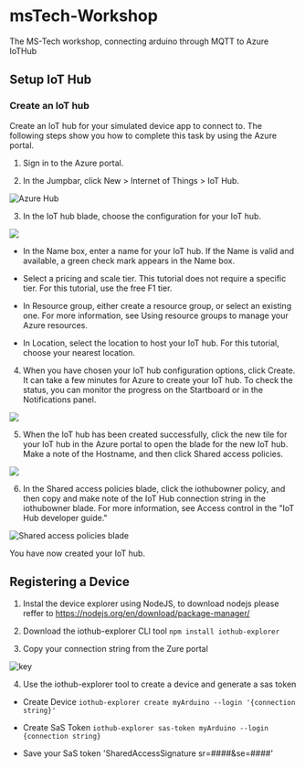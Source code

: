 # msTech-Workshop
The MS-Tech workshop, connecting arduino through MQTT to Azure IoTHub

## Setup IoT Hub 

### Create an IoT hub

Create an IoT hub for your simulated device app to connect to. The following steps show you how to complete this task by using the Azure portal.

1. Sign in to the Azure portal.

2. In the Jumpbar, click New > Internet of Things > IoT Hub.

![Azure Hub](https://docs.microsoft.com/en-us/azure/includes/media/iot-hub-get-started-create-hub/create-iot-hub1.png)

3. In the IoT hub blade, choose the configuration for your IoT hub.

![](https://docs.microsoft.com/en-us/azure/includes/media/iot-hub-get-started-create-hub/create-iot-hub2.png)

- In the Name box, enter a name for your IoT hub. If the Name is valid and available, a green check mark appears in the Name box.

- Select a pricing and scale tier. This tutorial does not require a specific tier. For this tutorial, use the free F1 tier.

- In Resource group, either create a resource group, or select an existing one. For more information, see Using resource groups to manage your Azure resources.

- In Location, select the location to host your IoT hub. For this tutorial, choose your nearest location.

4. When you have chosen your IoT hub configuration options, click Create. It can take a few minutes for Azure to create your IoT hub. To check the status, you can monitor the progress on the Startboard or in the Notifications panel.

![](https://docs.microsoft.com/en-us/azure/includes/media/iot-hub-get-started-create-hub/create-iot-hub3.png)

5. When the IoT hub has been created successfully, click the new tile for your IoT hub in the Azure portal to open the blade for the new IoT hub. Make a note of the Hostname, and then click Shared access policies.

![](https://docs.microsoft.com/en-us/azure/includes/media/iot-hub-get-started-create-hub/create-iot-hub4.png)

6. In the Shared access policies blade, click the iothubowner policy, and then copy and make note of the IoT Hub connection string in the iothubowner blade. For more information, see Access control in the "IoT Hub developer guide."

![Shared access policies blade](https://docs.microsoft.com/en-us/azure/includes/media/iot-hub-get-started-create-hub/create-iot-hub5.png)

You have now created your IoT hub.

## Registering a Device 

1. Instal the device explorer using NodeJS, to download nodejs please reffer to https://nodejs.org/en/download/package-manager/

2. Download the iothub-explorer CLI tool 
`npm install iothub-explorer`

3. Copy your connection string from the Zure portal 

![key](https://docs.microsoft.com/en-us/azure/includes/media/iot-hub-get-started-create-hub/create-iot-hub5.png)


4. Use the iothub-explorer tool to create a device and generate a sas token 

- Create Device `iothub-explorer create myArduino --login '{connection string}'`

- Create SaS Token `iothub-explorer sas-token myArduino --login {connection string}`

- Save your SaS token 'SharedAccessSignature sr=####&se=####'



